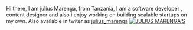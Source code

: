    Hi there, I am julius Marenga, from Tanzania, I am a software developer , content designer and also i enjoy  working on building scalable startups on my own.
   Also available in twiter as [julius_marenga]()
   [![JULIUS MARENGA'S](https://github-readme-stats.vercel.app/api?username=marenga14)](https://github.com/marenga14/github-readme-stats)
